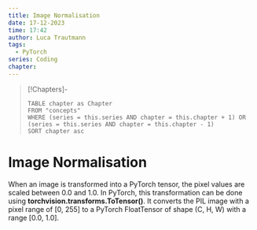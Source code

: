```yaml
---
title: Image Normalisation
date: 17-12-2023
time: 17:42
author: Luca Trautmann
tags:
  - PyTorch
series: Coding
chapter:
---
```


> [!Chapters]-
> ```dataview
> TABLE chapter as Chapter
> FROM "concepts"
> WHERE (series = this.series AND chapter = this.chapter + 1) OR (series = this.series AND chapter = this.chapter - 1)
> SORT chapter asc
> ```

# Image Normalisation
When an image is transformed into a PyTorch tensor, the pixel values are scaled between 0.0 and 1.0. In PyTorch, this transformation can be done using **torchvision.transforms.ToTensor()**. It converts the PIL image with a pixel range of [0, 255] to a PyTorch FloatTensor of shape (C, H, W) with a range [0.0, 1.0].










